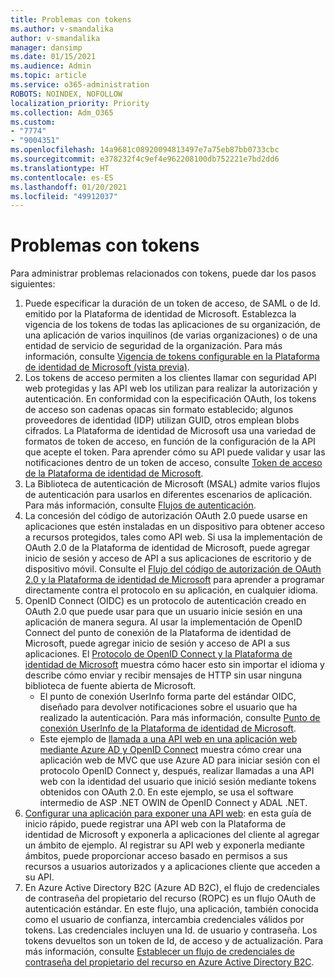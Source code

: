 ```yaml
---
title: Problemas con tokens
ms.author: v-smandalika
author: v-smandalika
manager: dansimp
ms.date: 01/15/2021
ms.audience: Admin
ms.topic: article
ms.service: o365-administration
ROBOTS: NOINDEX, NOFOLLOW
localization_priority: Priority
ms.collection: Adm_O365
ms.custom:
- "7774"
- "9004351"
ms.openlocfilehash: 14a9681c08920094813497e7a75eb87bb0733cbc
ms.sourcegitcommit: e378232f4c9ef4e962208100db752221e7bd2dd6
ms.translationtype: HT
ms.contentlocale: es-ES
ms.lasthandoff: 01/20/2021
ms.locfileid: "49912037"
---
```

# <a name="issues-with-tokens"></a>Problemas con tokens

Para administrar problemas relacionados con tokens, puede dar los pasos siguientes:

1. Puede especificar la duración de un token de acceso, de SAML o de Id. emitido por la Plataforma de identidad de Microsoft. Establezca la vigencia de los tokens de todas las aplicaciones de su organización, de una aplicación de varios inquilinos (de varias organizaciones) o de una entidad de servicio de seguridad de la organización. Para más información, consulte [Vigencia de tokens configurable en la Plataforma de identidad de Microsoft (vista previa)](https://docs.microsoft.com/azure/active-directory/develop/active-directory-configurable-token-lifetimes).
2. Los tokens de acceso permiten a los clientes llamar con seguridad API web protegidas y las API web los utilizan para realizar la autorización y autenticación. En conformidad con la especificación OAuth, los tokens de acceso son cadenas opacas sin formato establecido; algunos proveedores de identidad (IDP) utilizan GUID, otros emplean blobs cifrados. La Plataforma de identidad de Microsoft usa una variedad de formatos de token de acceso, en función de la configuración de la API que acepte el token. Para aprender cómo su API puede validar y usar las notificaciones dentro de un token de acceso, consulte [Token de acceso de la Plataforma de identidad de Microsoft](https://docs.microsoft.com/azure/active-directory/develop/userinfo#calling-the-userinfo-endpoint).
3. La Biblioteca de autenticación de Microsoft (MSAL) admite varios flujos de autenticación para usarlos en diferentes escenarios de aplicación. Para más información, consulte [Flujos de autenticación](https://docs.microsoft.com/azure/active-directory/develop/msal-authentication-flows#how-each-flow-emits-tokens-and-codes).
4. La concesión del código de autorización OAuth 2.0 puede usarse en aplicaciones que estén instaladas en un dispositivo para obtener acceso a recursos protegidos, tales como API web. Si usa la implementación de OAuth 2.0 de la Plataforma de identidad de Microsoft, puede agregar inicio de sesión y acceso de API a sus aplicaciones de escritorio y de dispositivo móvil. Consulte el [Flujo del código de autorización de OAuth 2.0 y la Plataforma de identidad de Microsoft](https://docs.microsoft.com/azure/active-directory/develop/v2-oauth2-auth-code-flow#refresh-the-access-token) para aprender a programar directamente contra el protocolo en su aplicación, en cualquier idioma.
5. OpenID Connect (OIDC) es un protocolo de autenticación creado en OAuth 2.0 que puede usar para que un usuario inicie sesión en una aplicación de manera segura. Al usar la implementación de OpenID Connect del punto de conexión de la Plataforma de identidad de Microsoft, puede agregar inicio de sesión y acceso de API a sus aplicaciones. El [Protocolo de OpenID Connect y la Plataforma de identidad de Microsoft](https://docs.microsoft.com/azure/active-directory/develop/v2-protocols-oidc#send-the-sign-in-request) muestra cómo hacer esto sin importar el idioma y describe cómo enviar y recibir mensajes de HTTP sin usar ninguna biblioteca de fuente abierta de Microsoft.
    - El punto de conexión UserInfo forma parte del estándar OIDC, diseñado para devolver notificaciones sobre el usuario que ha realizado la autenticación. Para más información, consulte [Punto de conexión UserInfo de la Plataforma de identidad de Microsoft](https://docs.microsoft.com/azure/active-directory/develop/userinfo#consider-use-an-id-token-instead).
    - Este ejemplo de [llamada a una API web en una aplicación web mediante Azure AD y OpenID Connect](https://docs.microsoft.com/samples/azure-samples/active-directory-dotnet-webapp-webapi-openidconnect/active-directory-dotnet-webapp-webapi-openidconnect/) muestra cómo crear una aplicación web de MVC que use Azure AD para iniciar sesión con el protocolo OpenID Connect y, después, realizar llamadas a una API web con la identidad del usuario que inició sesión mediante tokens obtenidos con OAuth 2.0. En este ejemplo, se usa el software intermedio de ASP .NET OWIN de OpenID Connect y ADAL .NET.
6. [Configurar una aplicación para exponer una API web](https://docs.microsoft.com/azure/active-directory/develop/quickstart-configure-app-expose-web-apis): en esta guía de inicio rápido, puede registrar una API web con la Plataforma de identidad de Microsoft y exponerla a aplicaciones del cliente al agregar un ámbito de ejemplo. Al registrar su API web y exponerla mediante ámbitos, puede proporcionar acceso basado en permisos a sus recursos a usuarios autorizados y a aplicaciones cliente que acceden a su API.
7. En Azure Active Directory B2C (Azure AD B2C), el flujo de credenciales de contraseña del propietario del recurso (ROPC) es un flujo OAuth de autenticación estándar. En este flujo, una aplicación, también conocida como el usuario de confianza, intercambia credenciales válidos por tokens. Las credenciales incluyen una Id. de usuario y contraseña. Los tokens devueltos son un token de Id, de acceso y de actualización. Para más información, consulte [Establecer un flujo de credenciales de contraseña del propietario del recurso en Azure Active Directory B2C](https://docs.microsoft.com/azure/active-directory-b2c/add-ropc-policy?tabs=app-reg-ga&pivots=b2c-user-flow). 

